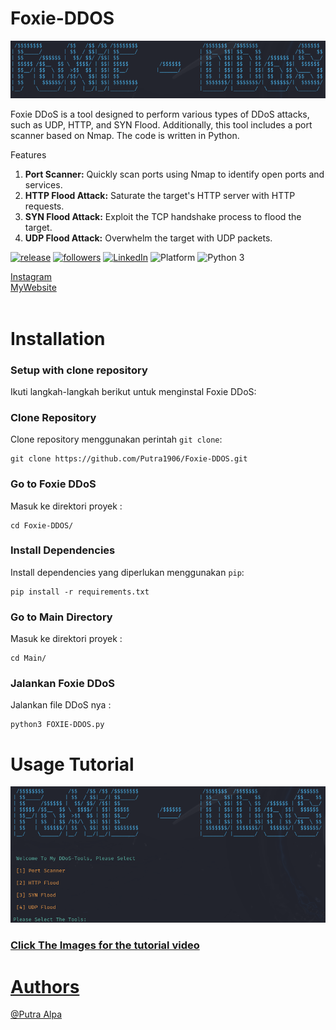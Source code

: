 # Foxie-DDOS
<img src=img/Tittle.png> <br>

Foxie DDoS is a tool designed to perform various types of DDoS attacks, such as UDP, HTTP, and SYN Flood. Additionally, this tool includes a port scanner based on Nmap. The code is written in Python.

Features <br>
1. <b>Port Scanner:</b> Quickly scan ports using Nmap to identify open ports and services.<br>
2. <b>HTTP Flood Attack:</b> Saturate the target's HTTP server with HTTP requests. <br>
3. <b>SYN Flood Attack:</b> Exploit the TCP handshake process to flood the target. <br>
4. <b>UDP Flood Attack:</b> Overwhelm the target with UDP packets. <br>




[![release](https://img.shields.io/badge/release-v1.0-blue)]()
[![followers](https://img.shields.io/badge/follow-7-blue)](https://github.com/Putra1906)
[![LinkedIn](https://img.shields.io/badge/Follow_on_LinkedIn-blue?logo=linkedin)](https://www.linkedin.com/in/putra-alpa-omega-bangun-18222b241/)
![Platform](https://img.shields.io/badge/platform-Linux-blue?logo=linux&logoColor=white)
![Python 3](https://img.shields.io/badge/Python-3-blue?logo=python&logoColor=white)




[Instagram](https://www.instagram.com/ptraalpha_/) <br>
[MyWebsite](https://66c72be4361cdf0c6be6b1a4--portfolioputra.netlify.app/) <br>
<br>


# Installation
### Setup with clone repository

Ikuti langkah-langkah berikut untuk menginstal Foxie DDoS:

### Clone Repository

Clone repository menggunakan perintah `git clone`:

    git clone https://github.com/Putra1906/Foxie-DDOS.git

### Go to Foxie DDoS

Masuk ke direktori proyek :

    cd Foxie-DDOS/

### Install Dependencies

Install dependencies yang diperlukan menggunakan `pip`:

    pip install -r requirements.txt

### Go to Main Directory

Masuk ke direktori proyek :

    cd Main/

### Jalankan Foxie DDoS

Jalankan file DDoS nya :

    python3 FOXIE-DDOS.py

# Usage Tutorial
<a href="https://drive.google.com/file/d/1DVPE_P6OCKWmsvDFC5_OKjTCtbSd6RVQ/view?usp=sharing"><img src="img/Video Tittle.png"> <br>
### Click The Images for the tutorial video

# Authors
[@Putra Alpa](https://github.com/Putra1906)
